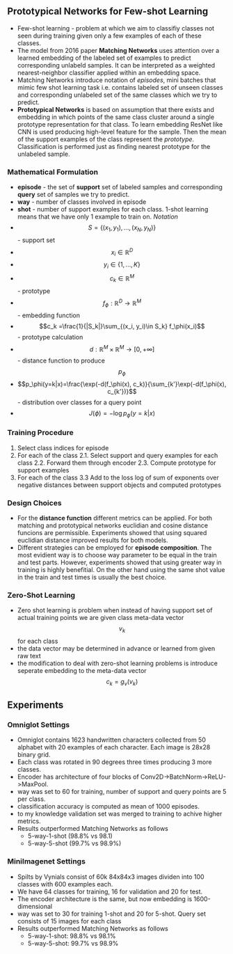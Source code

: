 ## Prototypical Networks for Few-shot Learning

* Few-shot learning - problem at which we aim to classifiy classes not seen during training given only a few examples of each of these classes.
* The model from 2016 paper __Matching Networks__ uses attention over a learned embedding of the labeled set of examples to predict corresponding unlabeld samples. It can be interpreted as a weighted nearest-neighbor classifier applied within an embedding space.
* Matching Networks introduce notation of _episodes_, mini batches that mimic few shot learning task i.e. contains labeled set of unseen classes and corresponding unlabeled set of the same classes which we try to predict.
* __Prototypical Networks__ is based on assumption that there exists and embedding in which points of the same class cluster around a single prototype representation for that class. To learn embedding ResNet like CNN is used producing high-level feature for the sample. Then the mean of the support examples of the class represent the _prototype_. Classification is performed just as finding nearest prototype for the unlabeled sample.

### Mathematical Formulation

* __episode__ - the set of __support__ set of labeled samples and corresponding __query__ set of samples we try to predict.
* __way__ - number of classes involved in episode
* __shot__ - number of support examples for each class. 1-shot learning means that we have only 1 example to train on.
_Notation_
* $$S=\{ (x_1,y_1),...,(x_N,y_N) \}$$ - support set
* $$x_i \in \mathbb{R}^D$$ 
* $$y_i \in \{ 1, ..., K \}$$
* $$c_k \in \mathbb{R}^M$$ - prototype
* $$f_\phi:\mathbb{R}^D\to\mathbb{R}^M$$ - embedding function
* $$c_k =\frac{1}{|S_k|}\sum_{(x_i, y_i)\in S_k} f_\phi(x_i)$$ - prototype calculation
* $$d:\mathbb{R}^M\times\mathbb{R}^M\to[0, + \infty]$$ - distance function to produce $$p_\phi$$
* $$p_\phi(y=k|x)=\frac{\exp(-d(f_\phi(x), c_k)}{\sum_{k'}\exp(-d(f_\phi(x), c_{k'})}$$ - distribution over classes for a query point
* $$J(\phi)=-\log{p_\phi}(y=k|x)$$

### Training Procedure
1. Select class indices for episode
2. For each of the class
2.1. Select support and query examples for each class
2.2. Forward them through encoder
2.3. Compute prototype for support examples
3. For each of the class
3.3 Add to the loss log of sum of exponents over negative distances between support objects and computed prototypes

### Design Choices
* For the __distance function__ different metrics can be applied. For both matching and prototypical networks euclidian and cosine distance funcions are permissible. Experiments showed that using squared euclidian distance improved results for both models.
* Different strategies can be employed for __episode composition__. The most evidient way is to choose way parameter to be equal in the train and test parts. However, experiments showed that using greater way in training is highly benefitial. On the other hand using the same shot value in the train and test times is usually the best choice.

### Zero-Shot Learning
* Zero shot learning is problem when instead of having support set of actual training points we are given class meta-data vector $$v_k$$ for each class
* the data vector may be determined in advance or learned from given raw text
* the modification to deal with zero-shot learning problems is introduce seperate embedding to the meta-data vector $$c_k=g_v(v_k)$$

## Experiments
### Omniglot Settings
* Omniglot contains 1623 handwritten characters collected from 50 alphabet with 20 examples of each character. Each image is 28x28 binary grid.
* Each class was rotated in 90 degrees three times producing 3 more classes.
* Encoder has architecture of four blocks of Conv2D->BatchNorm->ReLU->MaxPool.
* way was set to 60 for training, number of support and query points are 5 per class.
* classification accuracy is computed as mean of 1000 episodes.
* to my knowledge validation set was merged to training to achive higher metrics.
* Results outperformed Matching Networks as follows
    * 5-way-1-shot (98.8% vs 98.1)
    * 5-way-5-shot (99.7% vs 98.9%) 

### MiniImagenet Settings
* Spilts by Vynials consist of 60k 84x84x3 images dividen into 100 classes  with 600 examples each.
* We have 64 classes for training, 16 for validation and 20 for test.
* The encoder architecture is the same, but now embedding is 1600-dimensional
* way was set to 30 for training 1-shot and 20 for 5-shot. Query set consists of 15 images for each class
* Results outperformed Matching Networks as follows
    * 5-way-1-shot: 98.8% vs 98.1%
    * 5-way-5-shot: 99.7% vs 98.9%



